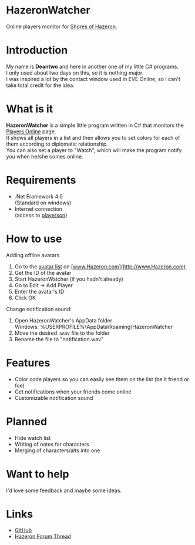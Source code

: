 HazeronWatcher
==============

Online players monitor for [Shores of Hazeron](http://hazeron.com/).

Introduction
==============

My name is **Deantwo** and here in another one of my little C# programs.<br>
I only used about two days on this, so it is nothing major.<br>
I was inspired a lot by the contact window used in EVE Online, so I can't take total credit for the idea.

What is it
==============

**HazeronWatcher** is a simple little program written in C# that monitors the [Players Online](http://www.hazeron.com/playerson.html) page.<br>
It shows all players in a list and then allows you to set colors for each of them according to diplomatic relationship.<br>
You can also set a player to "Watch", which will make the program notify you when he/she comes online.

Requirements
==============

- .Net Framework 4.0<br>
(Standard on windows)
- Internet connection<br>
(access to [playerson](http://www.hazeron.com/playerson.html))

How to use
==============

Adding offline avatars
1. Go to the [avatar list](http://www.hazeron.com/EmpireStandings2015/Avatars.html) on [www.Hazeron.com](http://www.Hazeron.com)
2. Get the ID of the avatar
3. Start HazeronWatcher (if you hadn't already)
4. Go to Edit -> Add Player
5. Enter the avatar's ID
6. Click OK

Change notification sound:
1. Open HazeronWatcher's AppData folder<br>
Windows: %USERPROFILE%\AppData\Roaming\HazeronWatcher
2. Move the desired .wav file to the folder
3. Rename the file to "notification.wav"

Features
==============

- Color code players so you can easily see them on the list (be it friend or foe)
- Get notifications when your friends come online
- Customizable notification sound

Planned
==============

- Hide watch list
- Writing of notes for characters
- Merging of characters/alts into one

Want to help
==============

I'd love some feedback and maybe some ideas.

Links
==============

- [GitHub](https://github.com/Deantwo/HazeronWatcher)
- [Hazeron Forum Thread](http://hazeron.com/phpBB3/viewtopic.php?f=124&t=7642)

